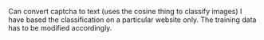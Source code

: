 Can convert captcha to text (uses the cosine thing to classify images) I have based the classification on a particular website only. The training data has to be modified accordingly.
